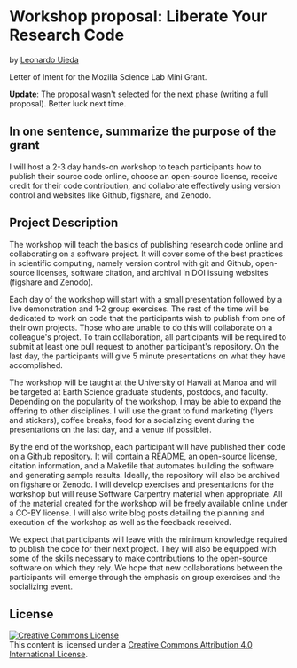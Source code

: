 # Workshop proposal: Liberate Your Research Code

by [Leonardo Uieda](http://www.leouieda.com)

Letter of Intent for the Mozilla Science Lab Mini Grant.

**Update**: The proposal wasn't selected for the next phase (writing a full proposal). Better luck next time.


## In one sentence, summarize the purpose of the grant

I will host a 2-3 day hands-on workshop to teach participants how to publish
their source code online, choose an open-source license, receive credit for
their code contribution, and collaborate effectively using version control
and websites like Github, figshare, and Zenodo.


## Project Description

The workshop will teach the basics of publishing research code online and
collaborating on a software project.
It will cover some of the best practices in scientific computing,
namely version control with git and Github,
open-source licenses,
software citation,
and archival in DOI issuing websites (figshare and Zenodo).

Each day of the workshop will start with a small presentation followed by a
live demonstration and 1-2 group exercises.
The rest of the time will be dedicated to work on code that the participants
wish to publish from one of their own projects.
Those who are unable to do this will collaborate on a colleague's
project.
To train collaboration, all participants will be required to submit at least
one pull request to another participant's repository.
On the last day, the participants will give 5 minute presentations on what they
have accomplished.

The workshop will be taught at the University of Hawaii at Manoa and will be
targeted at Earth Science graduate students, postdocs, and faculty.
Depending on the popularity of the workshop, I may be able to expand the
offering to other disciplines.
I will use the grant to fund marketing (flyers and stickers), coffee
breaks, food for a socializing event during the presentations on the last day,
and a venue (if possible).

By the end of the workshop, each participant will have published their code on
a Github repository.
It will contain a README, an open-source license, citation information, and a
Makefile that automates building the software and generating sample results.
Ideally, the repository will also be archived on figshare or Zenodo.
I will develop exercises and presentations for the workshop but will
reuse Software Carpentry material when appropriate.
All of the material created for the workshop will be freely available online
under a CC-BY license.
I will also write blog posts detailing the planning and execution of the
workshop as well as the feedback received.

We expect that participants will leave with the minimum knowledge required to
publish the code for their next project.
They will also be equipped with some of the skills necessary to make
contributions to the open-source software on which they rely.
We hope that new collaborations between the participants will emerge through
the emphasis on group exercises and the socializing event.


## License

<a rel="license" href="http://creativecommons.org/licenses/by/4.0/"><img
alt="Creative Commons License" style="border-width:0"
src="https://i.creativecommons.org/l/by/4.0/88x31.png" /></a><br>
This content is licensed under a <a rel="license"
href="http://creativecommons.org/licenses/by/4.0/">Creative Commons Attribution
4.0 International License</a>.

